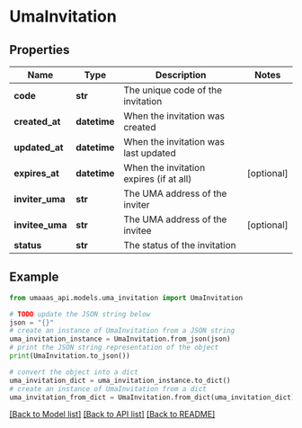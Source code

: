 # UmaInvitation


## Properties

Name | Type | Description | Notes
------------ | ------------- | ------------- | -------------
**code** | **str** | The unique code of the invitation | 
**created_at** | **datetime** | When the invitation was created | 
**updated_at** | **datetime** | When the invitation was last updated | 
**expires_at** | **datetime** | When the invitation expires (if at all) | [optional] 
**inviter_uma** | **str** | The UMA address of the inviter | 
**invitee_uma** | **str** | The UMA address of the invitee | [optional] 
**status** | **str** | The status of the invitation | 

## Example

```python
from umaaas_api.models.uma_invitation import UmaInvitation

# TODO update the JSON string below
json = "{}"
# create an instance of UmaInvitation from a JSON string
uma_invitation_instance = UmaInvitation.from_json(json)
# print the JSON string representation of the object
print(UmaInvitation.to_json())

# convert the object into a dict
uma_invitation_dict = uma_invitation_instance.to_dict()
# create an instance of UmaInvitation from a dict
uma_invitation_from_dict = UmaInvitation.from_dict(uma_invitation_dict)
```
[[Back to Model list]](../README.md#documentation-for-models) [[Back to API list]](../README.md#documentation-for-api-endpoints) [[Back to README]](../README.md)


